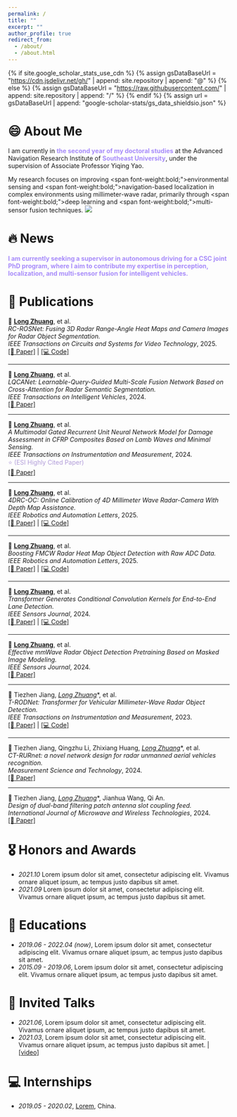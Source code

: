 ```yaml
---
permalink: /
title: ""
excerpt: ""
author_profile: true
redirect_from: 
  - /about/
  - /about.html
---
```


{% if site.google_scholar_stats_use_cdn %}
{% assign gsDataBaseUrl = "https://cdn.jsdelivr.net/gh/" | append: site.repository | append: "@" %}
{% else %}
{% assign gsDataBaseUrl = "https://raw.githubusercontent.com/" | append: site.repository | append: "/" %}
{% endif %}
{% assign url = gsDataBaseUrl | append: "google-scholar-stats/gs_data_shieldsio.json" %}

# 😄 About Me

I am currently in <span style="color:#A78BFA; font-weight:bold;">the second year of my doctoral studies</span> at the Advanced Navigation Research Institute of <span style="color:#A78BFA; font-weight:bold;">Southeast University</span>, under the supervision of Associate Professor Yiqing Yao.

My research focuses on improving <span font-weight:bold;">environmental sensing</span> and <span font-weight:bold;">navigation-based localization</span> in complex environments using millimeter-wave radar, primarily through <span font-weight:bold;">deep learning</span> and <span font-weight:bold;">multi-sensor fusion</span> techniques.  <a href='https://scholar.google.com/citations?user=uzRvavcAAAAJ'>
  <img src="https://img.shields.io/endpoint?url={{ url | url_encode }}&logo=Google%20Scholar&labelColor=f6f6f6&color=9cf&style=flat&label=citations">
</a>


# 🔥 News
<span style="color:#A78BFA; font-weight:bold;">
I am currently seeking a supervisor in autonomous driving for a CSC joint PhD program, where I aim to contribute my expertise in perception, localization, and multi-sensor fusion for intelligent vehicles.
</span>

# 📝 Publications 
🔹 **<u>Long Zhuang</u>**, et al.  
*RC-ROSNet: Fusing 3D Radar Range-Angle Heat Maps and Camera Images for Radar Object Segmentation.*  
<i>IEEE Transactions on Circuits and Systems for Video Technology</i>, 2025.  
[[📄 Paper]](https://ieeexplore.ieee.org/document/11112643) | [[💻 Code]](https://github.com/Zhuanglong2/RC-ROSNet)

---

🔹 **<u>Long Zhuang</u>**, et al.  
*LQCANet: Learnable-Query-Guided Multi-Scale Fusion Network Based on Cross-Attention for Radar Semantic Segmentation.*  
<i>IEEE Transactions on Intelligent Vehicles</i>, 2024.  
[[📄 Paper]](https://ieeexplore.ieee.org/document/10356738)

---

🔹 **<u>Long Zhuang</u>**, et al.  
*A Multimodal Gated Recurrent Unit Neural Network Model for Damage Assessment in CFRP Composites Based on Lamb Waves and Minimal Sensing.*  
<i>IEEE Transactions on Instrumentation and Measurement</i>, 2024.  
<span style="color:#B19CD9;">⭐ (ESI Highly Cited Paper)</span>  
[[📄 Paper]](https://ieeexplore.ieee.org/document/10379118)

---

🔹 **<u>Long Zhuang</u>**, et al.  
*4DRC-OC: Online Calibration of 4D Millimeter Wave Radar-Camera With Depth Map Assistance.*  
<i>IEEE Robotics and Automation Letters</i>, 2025.  
[[📄 Paper]](https://ieeexplore.ieee.org/document/10950073) | [[💻 Code]](https://github.com/Zhuanglong2/4DRC-OC)

---

🔹 **<u>Long Zhuang</u>**, et al.  
*Boosting FMCW Radar Heat Map Object Detection with Raw ADC Data.*  
<i>IEEE Robotics and Automation Letters</i>, 2025.  
[[📄 Paper]](https://ieeexplore.ieee.org/document/11192687) | [[💻 Code]](https://github.com/Zhuanglong2/Mamba-RODNet)

---

🔹 **<u>Long Zhuang</u>**, et al.  
*Transformer Generates Conditional Convolution Kernels for End-to-End Lane Detection.*  
<i>IEEE Sensors Journal</i>, 2024.  
[[📄 Paper]](https://ieeexplore.ieee.org/document/10608068) | [[💻 Code]](https://github.com/Zhuanglong2/Condformer)

---

🔹 **<u>Long Zhuang</u>**, et al.  
*Effective mmWave Radar Object Detection Pretraining Based on Masked Image Modeling.*  
<i>IEEE Sensors Journal</i>, 2024.  
[[📄 Paper]](https://ieeexplore.ieee.org/document/10353950)

---

🔹 Tiezhen Jiang, **<u>Long Zhuang*</u>**, et al.  
*T-RODNet: Transformer for Vehicular Millimeter-Wave Radar Object Detection.*  
<i>IEEE Transactions on Instrumentation and Measurement</i>, 2023.  
[[📄 Paper]](https://ieeexplore.ieee.org/document/9989400) | [[💻 Code]](https://github.com/Zhuanglong2/T-RODNet)

---

🔹 Tiezhen Jiang, Qingzhu Li, Zhixiang Huang, **<u>Long Zhuang*</u>**, et al.  
*CT-RURnet: a novel network design for radar unmanned aerial vehicles recognition.*  
<i>Measurement Science and Technology</i>, 2024.  
[[📄 Paper]](https://iopscience.iop.org/article/10.1088/1361-6501/ada1ef)

---

🔹 Tiezhen Jiang, **<u>Long Zhuang*</u>**, Jianhua Wang, Qi An.  
*Design of dual-band filtering patch antenna slot coupling feed.*  
<i>International Journal of Microwave and Wireless Technologies</i>, 2024.  
[[📄 Paper]](https://www.cambridge.org/core/journals/international-journal-of-microwave-and-wireless-technologies/article/abs/design-of-dualband-filtering-patch-antenna-slot-coupling-feed/9588005D36E787CF1AEB3C0F640AEACD)


# 🎖 Honors and Awards
- *2021.10* Lorem ipsum dolor sit amet, consectetur adipiscing elit. Vivamus ornare aliquet ipsum, ac tempus justo dapibus sit amet. 
- *2021.09* Lorem ipsum dolor sit amet, consectetur adipiscing elit. Vivamus ornare aliquet ipsum, ac tempus justo dapibus sit amet. 

# 📖 Educations
- *2019.06 - 2022.04 (now)*, Lorem ipsum dolor sit amet, consectetur adipiscing elit. Vivamus ornare aliquet ipsum, ac tempus justo dapibus sit amet. 
- *2015.09 - 2019.06*, Lorem ipsum dolor sit amet, consectetur adipiscing elit. Vivamus ornare aliquet ipsum, ac tempus justo dapibus sit amet. 

# 💬 Invited Talks
- *2021.06*, Lorem ipsum dolor sit amet, consectetur adipiscing elit. Vivamus ornare aliquet ipsum, ac tempus justo dapibus sit amet. 
- *2021.03*, Lorem ipsum dolor sit amet, consectetur adipiscing elit. Vivamus ornare aliquet ipsum, ac tempus justo dapibus sit amet.  \| [\[video\]](https://github.com/)

# 💻 Internships
- *2019.05 - 2020.02*, [Lorem](https://github.com/), China.
